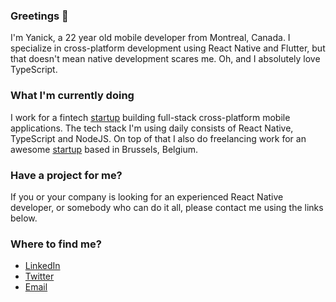 ### Greetings 👋

I'm Yanick, a 22 year old mobile developer from Montreal, Canada. I specialize in cross-platform development using React Native and Flutter, but that doesn't mean native development scares me. Oh, and I absolutely love TypeScript.

### What I'm currently doing

I work for a fintech [startup](https://www.moka.ai) building full-stack cross-platform mobile applications. The tech stack I'm using daily consists of React Native, TypeScript and NodeJS. On top of that I also do freelancing work for an awesome [startup](https://nightborn.be) based in Brussels, Belgium.

### Have a project for me?

If you or your company is looking for an experienced React Native developer, or somebody who can do it all, please contact me using the links below.

### Where to find me?

- [LinkedIn](https://www.linkedin.com/in/yanick-bélanger)
- [Twitter](https://www.twitter/com/yanthedev)
- [Email](mailto:yanick.belanger@yahoo.com)

<!--
**emeraldsanto/emeraldsanto** is a ✨ _special_ ✨ repository because its `README.md` (this file) appears on your GitHub profile.

Here are some ideas to get you started:

- 🔭 I’m currently working on ...
- 🌱 I’m currently learning ...
- 👯 I’m looking to collaborate on ...
- 🤔 I’m looking for help with ...
- 💬 Ask me about ...
- 📫 How to reach me: ...
- 😄 Pronouns: ...
- ⚡ Fun fact: ...
-->
